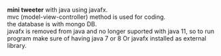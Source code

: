 

<strong>mini tweeter</strong> with java using javafx.<br>
mvc (model-view-controller) method is used for coding.<br> 
the database is with mongo DB.<br>
javafx is removed from java and no longer suported with java 11, so to run program make sure of having java 7 or 8 Or javafx installed as external library.

